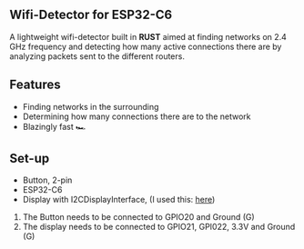 ## Wifi-Detector for ESP32-C6

A lightweight wifi-detector built in **RUST** aimed at finding networks on 2.4 GHz frequency and detecting how many active connections there are by analyzing packets sent to the different routers.

## Features
- Finding networks in the surrounding
- Determining how many connections there are to the network
- Blazingly fast 🏎️

## Set-up

- Button, 2-pin
- ESP32-C6
- Display with I2CDisplayInterface, (I used this: [here](https://www.electrokit.com/lcd-oled-0.91128x32px-i2c?gad_source=1&gad_campaignid=17338847491&gbraid=0AAAAAD_OrGNuEapbRIsUjDZs1R2Ye0dBs&gclid=Cj0KCQjwlYHBBhD9ARIsALRu09rzxQx6BiLrGd_APMhhHtWLVXMT_PDhILj-40uwpqJkI_Avsyt7gJ4aAh8wEALw_wcB))

1. The Button needs to be connected to GPIO20 and Ground (G)
2. The display needs to be connected to GPIO21, GPI022, 3.3V and Ground (G)
